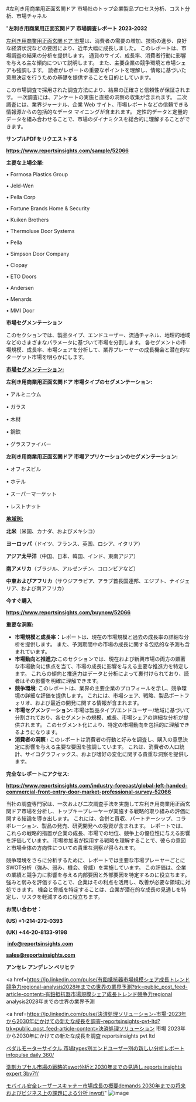 #左利き用商業用正面玄関ドア 市場社のトップ企業製品プロセス分析、コスト分析、市場チャネル

"<strong>左利き用商業用正面玄関ドア 市場調査レポート 2023-2032</strong>

<a href=https://www.reportsinsights.com/sample/52066>左利き用商業用正面玄関ドア 市場</a>は、消費者の需要の増加、技術の進歩、良好な経済状況などの要因により、近年大幅に成長しました。 このレポートは、市場調査の結果の分析を提供します。 通貨のサイズ、成長率、消費者行動に影響を与える主な傾向について説明します。 また、主要企業の競争環境と市場シェアも強調します。 読者がレポートの重要なポイントを理解し、情報に基づいた意思決定を行うための基礎を提供することを目的としています。

この市場調査で採用された調査方法により、結果の正確さと信頼性が保証されます。 一次調査には、アンケートの実施と直接の洞察の収集が含まれます。 二次調査には、業界ジャーナル、企業 Web サイト、市場レポートなどの信頼できる情報源からの包括的なデータ マイニングが含まれます。 定性的データと定量的データを組み合わせることで、市場のダイナミクスを総合的に理解することができます。

<strong><b>サンプルPDFをリクエストする</b></strong>

<a href=https://www.reportsinsights.com/sample/52066><strong><u>https://www.reportsinsights.com/sample/52066</u></strong></a>

<strong>主要な上場企業:</strong>

• Formosa Plastics Group

• Jeld-Wen

• Pella Corp

• Fortune Brands Home & Security

• Kuiken Brothers

• Thermoluxe Door Systems

• Pella

• Simpson Door Company

• Clopay

• ETO Doors

• Andersen

• Menards

• MMI Door

<strong>市場セグメンテーション</strong>

このセクションでは、製品タイプ、エンドユーザー、流通チャネル、地理的地域などのさまざまなパラメータに基づいて市場を分割します。 各セグメントの市場規模、成長率、市場シェアを分析して、業界プレーヤーの成長機会と潜在的なターゲット市場を明らかにします。

<strong><u>市場セグメンテーション</u></strong><strong><u>:</u></strong>

<strong>左利き用商業用正面玄関ドア 市場タイプのセグメンテーション:</strong>

• アルミニウム

• ガラス

• 木材

• 鋼鉄

• グラスファイバー

<strong>左利き用商業用正面玄関ドア 市場アプリケーションのセグメンテーション:</strong>

• オフィスビル

• ホテル

• スーパーマーケット

• レストナット

<strong><u>地域別</u></strong><strong><u>:</u></strong>

<strong>北米</strong>（米国、カナダ、およびメキシコ）

<strong>ヨーロッパ</strong>（ドイツ、フランス、英国、ロシア、イタリア）

<strong>アジア太平洋</strong>（中国、日本、韓国、インド、東南アジア）

<strong>南アメリカ</strong>（ブラジル、アルゼンチン、コロンビアなど）

<strong>中東およびアフリカ</strong>（サウジアラビア、アラブ首長国連邦、エジプト、ナイジェリア、および南アフリカ）

<strong>今すぐ購入</strong>

<a href=https://www.reportsinsights.com/buynow/52066><strong><u>https://www.reportsinsights.com/buynow/52066</u></strong></a>

<strong>重要な洞察:</strong>
<ul>
  <li><strong>市場規模と成長率：</strong>レポートは、現在の市場規模と過去の成長率の詳細な分析を提供します。 また、予測期間中の市場の成長に関する包括的な予測も含まれています。</li>
  <li><strong>市場動向と推進力:</strong>このセクションでは、現在および新興市場の両方の顕著な市場動向に焦点を当て、市場の成長に影響を与える主要な推進力を特定します。 これらの傾向と推進力はデータと分析によって裏付けられており、読者はその影響を明確に理解できます。</li>
  <li><strong>競争環境</strong>: このレポートは、業界の主要企業のプロフィールを示し、競争環境の詳細な評価を提供します。 これには、市場シェア、戦略、製品ポートフォリオ、および最近の開発に関する情報が含まれます。</li>
  <li><strong>市場セグメンテーション: </strong>市場は製品タイプ/エンドユーザー/地域に基づいて分割されており、各セグメントの規模、成長、市場シェアの詳細な分析が提供されます。 このセグメント化により、特定の市場動向を包括的に理解できるようになります。</li>
  <li><strong>消費者の洞察 : </strong>このレポートは消費者の行動と好みを調査し、購入の意思決定に影響を与える主要な要因を強調しています。 これは、消費者の人口統計、サイコグラフィックス、および嗜好の変化に関する貴重な洞察を提供します。</li>
</ul>
<strong>完全なレポートにアクセス:</strong>

<a href=https://www.reportsinsights.com/industry-forecast/global-left-handed-commercial-front-entry-door-market-professional-survey-52066><strong><u><b>https://www.reportsinsights.com/industry-forecast/global-left-handed-commercial-front-entry-door-market-professional-survey-52066</b></u></strong></a>

当社の調査専門家は、一次および二次調査手法を実施して左利き用商業用正面玄関ドア市場を分析し、トップキープレーヤーが実施する戦略的取り組みの評価に関する結論を導き出します。 これには、合併と買収、パートナーシップ、コラボレーション、製品の発売、研究開発への投資が含まれます。 レポートでは、これらの戦略的措置が企業の成長、市場での地位、競争上の優位性に与える影響を評価しています。 市場参加者が採用する戦略を理解することで、彼らの意図と市場全体の方向性についての貴重な洞察が得られます。

競争環境をさらに分析するために、レポートでは主要な市場プレーヤーごとにSWOT分析（強み、弱み、機会、脅威）を実施しています。 この評価は、企業の業績と競争力に影響を与える内部要因と外部要因を特定するのに役立ちます。 強みと弱みを評価することで、企業はその利点を活用し、改善が必要な領域に対処できます。 機会と脅威を特定することは、企業が潜在的な成長の見通しを特定し、リスクを軽減するのに役立ちます。

<strong>お問い合わせ：</strong>

<strong>(US) +1-214-272-0393</strong>

<strong>(UK) +44-20-8133-9198</strong>

<strong> </strong><a href=info@reportsinsights.com><strong><u>info@reportsinsights.com</u></strong></a>

<a href=sales@reportsinsights.com><strong><u>sales@reportsinsights.com</u></strong></a>

<strong>アンセレ アンデレン ベリヒテ</strong>

<a href=https://jp.linkedin.com/pulse/有鉛抵抗器市場規模シェア成長トレンド競争力regional-analysis2028年までの世界の業界予測?trk=public_post_feed-article-content>有鉛抵抗器市場規模シェア成長トレンド競争力regional analysis2028年までの世界の業界予測</a>

<a href=https://jp.linkedin.com/pulse/決済処理ソリューション-市場-2023年から2030年にかけての新たな成長を調査-reportsinsights-pvt-ltd?trk=public_post_feed-article-content>決済処理ソリューション 市場 2023年から2030年にかけての新たな成長を調査 reportsinsights pvt ltd</a>

<a href=https://www.linkedin.com/pulse/ペダルモーターサイクル-市場types別エンドユーザー別の新しい分析レポート-infopulse-daily-360/>ペダルモーターサイクル 市場types別エンドユーザー別の新しい分析レポート infopulse daily 360/</a>

<a href=https://www.linkedin.com/pulse/洗剤カプセル市場の戦略的swot分析と2030年までの見通し-reports-insights-expert-3bv7f/>洗剤カプセル市場の戦略的swot分析と2030年までの見通し reports insights expert 3bv7f/</a>

<a href=https://www.linkedin.com/pulse/モバイル安全レーザースキャナー市場成長の概要demands-2030年までの将来およびビジネス上の課題による分析-inwgf/>モバイル安全レーザースキャナー市場成長の概要demands 2030年までの将来およびビジネス上の課題による分析 inwgf/</a>"
![image](https://github.com/aanak123/RIMarketer1/assets/158471119/4b613904-233a-4b20-9451-1475f17ac95c)
